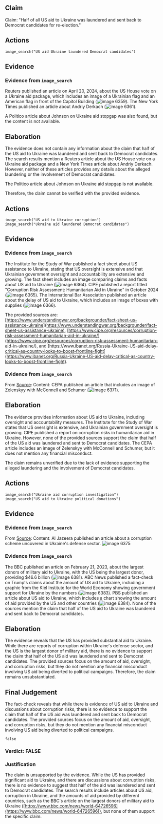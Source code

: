 ## Claim
Claim: "Half of all US aid to Ukraine was laundered and sent back to Democrat candidates for re-election."

## Actions
```
image_search("US aid Ukraine laundered Democrat candidates")
```

## Evidence
### Evidence from `image_search`
Reuters published an article on April 20, 2024, about the US House vote on a Ukraine aid package, which includes an image of a Ukrainian flag and an American flag in front of the Capitol Building (![image 6359](media/2025-08-29_22-44-1756507489-026651.jpg)). The New York Times published an article about Andriy Derkach (![image 6361](media/2025-08-29_22-44-1756507489-756762.jpg)).

A Politico article about Johnson on Ukraine aid stopgap was also found, but the content is not available.


## Elaboration
The evidence does not contain any information about the claim that half of the US aid to Ukraine was laundered and sent back to Democrat candidates. The search results mention a Reuters article about the US House vote on a Ukraine aid package and a New York Times article about Andriy Derkach. However, neither of these articles provides any details about the alleged laundering or the involvement of Democrat candidates.

The Politico article about Johnson on Ukraine aid stopgap is not available.

Therefore, the claim cannot be verified with the provided evidence.


## Actions
```
image_search("US aid to Ukraine corruption")
image_search("Ukraine aid laundered Democrat candidates")
```

## Evidence
### Evidence from `image_search`
The Institute for the Study of War published a fact sheet about US assistance to Ukraine, stating that US oversight is extensive and that Ukrainian government oversight and accountability are extensive and growing. The fact sheet includes an image comparing claims and facts about US aid to Ukraine (![image 6364](media/2025-08-29_22-45-1756507502-835517.jpg)). CIPE published a report titled "Corruption Risk Assessment: Humanitarian Aid in Ukraine" in October 2024 (![image 6365](media/2025-08-29_22-45-1756507503-403555.jpg)). The International Bar Association published an article about the delay of US aid to Ukraine, which includes an image of boxes with supplies (![image 6366](media/2025-08-29_22-45-1756507503-949813.jpg)).

The provided sources are: [https://www.understandingwar.org/backgrounder/fact-sheet-us-assistance-ukraine](https://www.understandingwar.org/backgrounder/fact-sheet-us-assistance-ukraine), [https://www.cipe.org/resources/corruption-risk-assessment-humanitarian-aid-in-ukraine/](https://www.cipe.org/resources/corruption-risk-assessment-humanitarian-aid-in-ukraine/), and [https://www.ibanet.org/Russia-Ukraine-US-aid-delay-critical-as-country-looks-to-boost-frontline-fight](https://www.ibanet.org/Russia-Ukraine-US-aid-delay-critical-as-country-looks-to-boost-frontline-fight).


### Evidence from `image_search`
From [Source](https://cepa.org/article/ignore-the-noise-congress-can-still-pass-ukraine-aid/): 
Content: CEPA published an article that includes an image of Zelenskyy with McConnell and Schumer (![image 6371](media/2025-08-29_22-45-1756507514-591925.jpg)).


## Elaboration
The evidence provides information about US aid to Ukraine, including oversight and accountability measures. The Institute for the Study of War states that US oversight is extensive, and Ukrainian government oversight is growing. CIPE published a report on corruption risks in humanitarian aid in Ukraine. However, none of the provided sources support the claim that half of the US aid was laundered and sent to Democrat candidates. The CEPA article includes an image of Zelenskyy with McConnell and Schumer, but it does not mention any financial misconduct.

The claim remains unverified due to the lack of evidence supporting the alleged laundering and the involvement of Democrat candidates.


## Actions
```
image_search("Ukraine aid corruption investigation")
image_search("US aid to Ukraine political donations")
```

## Evidence
### Evidence from `image_search`
From [Source](https://www.aljazeera.com/news/2025/8/2/ukraine-says-defence-sector-corruption-scheme-uncovered): 
Content: Al Jazeera published an article about a corruption scheme uncovered in Ukraine's defense sector. ![image 6375](media/2025-08-29_22-45-1756507525-173671.jpg)


### Evidence from `image_search`
The BBC published an article on February 21, 2023, about the largest donors of military aid to Ukraine, with the US being the largest donor, providing $46.6 billion (![image 6381](media/2025-08-29_22-45-1756507531-468264.jpg)). ABC News published a fact-check on Trump's claims about the amount of US aid to Ukraine, including a graphic from the Kiel Institute for the World Economy showing government support for Ukraine by the numbers (![image 6383](media/2025-08-29_22-45-1756507532-577883.jpg)). PBS published an article about US aid to Ukraine, which includes a chart showing the amount of aid provided by the US and other countries (![image 6384](media/2025-08-29_22-45-1756507532-802425.jpg)). None of the sources mention the claim that half of the US aid to Ukraine was laundered and sent back to Democrat candidates.


## Elaboration
The evidence reveals that the US has provided substantial aid to Ukraine. While there are reports of corruption within Ukraine's defense sector, and the US is the largest donor of military aid, there is no evidence to support the claim that half of the US aid was laundered and sent to Democrat candidates. The provided sources focus on the amount of aid, oversight, and corruption risks, but they do not mention any financial misconduct involving US aid being diverted to political campaigns. Therefore, the claim remains unsubstantiated.


## Final Judgement
The fact-check reveals that while there is evidence of US aid to Ukraine and discussions about corruption risks, there is no evidence to support the claim that half of the US aid was laundered and sent back to Democrat candidates. The provided sources focus on the amount of aid, oversight, and corruption risks, but they do not mention any financial misconduct involving US aid being diverted to political campaigns.

`false`

### Verdict: FALSE

### Justification
The claim is unsupported by the evidence. While the US has provided significant aid to Ukraine, and there are discussions about corruption risks, there is no evidence to suggest that half of the aid was laundered and sent to Democrat candidates. The search results include articles about US aid, corruption in Ukraine, and the amounts of aid provided by different countries, such as the BBC's article on the largest donors of military aid to Ukraine ([https://www.bbc.com/news/world-64726596](https://www.bbc.com/news/world-64726596)), but none of them support the specific claim.
